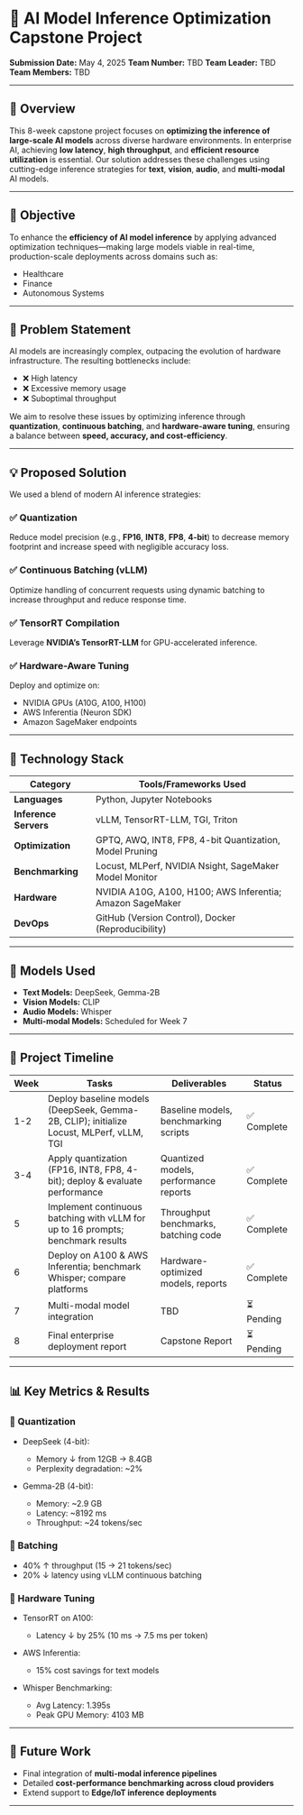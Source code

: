 
# 🚀 AI Model Inference Optimization Capstone Project

**Submission Date:** May 4, 2025
**Team Number:** TBD
**Team Leader:** TBD
**Team Members:** TBD

---

## 📌 Overview

This 8-week capstone project focuses on **optimizing the inference of large-scale AI models** across diverse hardware environments. In enterprise AI, achieving **low latency**, **high throughput**, and **efficient resource utilization** is essential. Our solution addresses these challenges using cutting-edge inference strategies for **text**, **vision**, **audio**, and **multi-modal** AI models.

---

## 🎯 Objective

To enhance the **efficiency of AI model inference** by applying advanced optimization techniques—making large models viable in real-time, production-scale deployments across domains such as:

* Healthcare
* Finance
* Autonomous Systems

---

## 🧩 Problem Statement

AI models are increasingly complex, outpacing the evolution of hardware infrastructure. The resulting bottlenecks include:

* ❌ High latency
* ❌ Excessive memory usage
* ❌ Suboptimal throughput

We aim to resolve these issues by optimizing inference through **quantization**, **continuous batching**, and **hardware-aware tuning**, ensuring a balance between **speed, accuracy, and cost-efficiency**.

---

## 💡 Proposed Solution

We used a blend of modern AI inference strategies:

### ✅ Quantization

Reduce model precision (e.g., **FP16**, **INT8**, **FP8**, **4-bit**) to decrease memory footprint and increase speed with negligible accuracy loss.

### ✅ Continuous Batching (vLLM)

Optimize handling of concurrent requests using dynamic batching to increase throughput and reduce response time.

### ✅ TensorRT Compilation

Leverage **NVIDIA’s TensorRT-LLM** for GPU-accelerated inference.

### ✅ Hardware-Aware Tuning

Deploy and optimize on:

* NVIDIA GPUs (A10G, A100, H100)
* AWS Inferentia (Neuron SDK)
* Amazon SageMaker endpoints

---

## 🧪 Technology Stack

| Category              | Tools/Frameworks Used                                     |
| --------------------- | --------------------------------------------------------- |
| **Languages**         | Python, Jupyter Notebooks                                 |
| **Inference Servers** | vLLM, TensorRT-LLM, TGI, Triton                           |
| **Optimization**      | GPTQ, AWQ, INT8, FP8, 4-bit Quantization, Model Pruning   |
| **Benchmarking**      | Locust, MLPerf, NVIDIA Nsight, SageMaker Model Monitor    |
| **Hardware**          | NVIDIA A10G, A100, H100; AWS Inferentia; Amazon SageMaker |
| **DevOps**            | GitHub (Version Control), Docker (Reproducibility)        |

---

## 🧠 Models Used

* **Text Models:** DeepSeek, Gemma-2B
* **Vision Models:** CLIP
* **Audio Models:** Whisper
* **Multi-modal Models:** Scheduled for Week 7

---

## 📆 Project Timeline

| Week | Tasks                                                                                   | Deliverables                          | Status     |
| ---- | --------------------------------------------------------------------------------------- | ------------------------------------- | ---------- |
| 1-2  | Deploy baseline models (DeepSeek, Gemma-2B, CLIP); initialize Locust, MLPerf, vLLM, TGI | Baseline models, benchmarking scripts | ✅ Complete |
| 3-4  | Apply quantization (FP16, INT8, FP8, 4-bit); deploy & evaluate performance              | Quantized models, performance reports | ✅ Complete |
| 5    | Implement continuous batching with vLLM for up to 16 prompts; benchmark results         | Throughput benchmarks, batching code  | ✅ Complete |
| 6    | Deploy on A100 & AWS Inferentia; benchmark Whisper; compare platforms                   | Hardware-optimized models, reports    | ✅ Complete |
| 7    | Multi-modal model integration                                                           | TBD                                   | ⏳ Pending  |
| 8    | Final enterprise deployment report                                                      | Capstone Report                       | ⏳ Pending  |

---

## 📊 Key Metrics & Results

### 🔹 Quantization

* DeepSeek (4-bit):

  * Memory ↓ from 12GB → 8.4GB
  * Perplexity degradation: \~2%
* Gemma-2B (4-bit):

  * Memory: \~2.9 GB
  * Latency: \~8192 ms
  * Throughput: \~24 tokens/sec

### 🔹 Batching

* 40% ↑ throughput (15 → 21 tokens/sec)
* 20% ↓ latency using vLLM continuous batching

### 🔹 Hardware Tuning

* TensorRT on A100:

  * Latency ↓ by 25% (10 ms → 7.5 ms per token)
* AWS Inferentia:

  * 15% cost savings for text models
* Whisper Benchmarking:

  * Avg Latency: 1.395s
  * Peak GPU Memory: 4103 MB


---

## 📝 Future Work

* Final integration of **multi-modal inference pipelines**
* Detailed **cost-performance benchmarking across cloud providers**
* Extend support to **Edge/IoT inference deployments**

---


